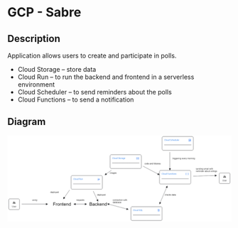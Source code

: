 # GCP - Sabre

## Description
Application allows users to create and participate in polls.

- Cloud Storage – store data
- Cloud Run – to run the backend and frontend in a serverless environment
- Cloud Scheduler – to send reminders about the polls
- Cloud Functions – to send a notification

## Diagram
![diagram](./diagram_gcp_fixed4.png)
